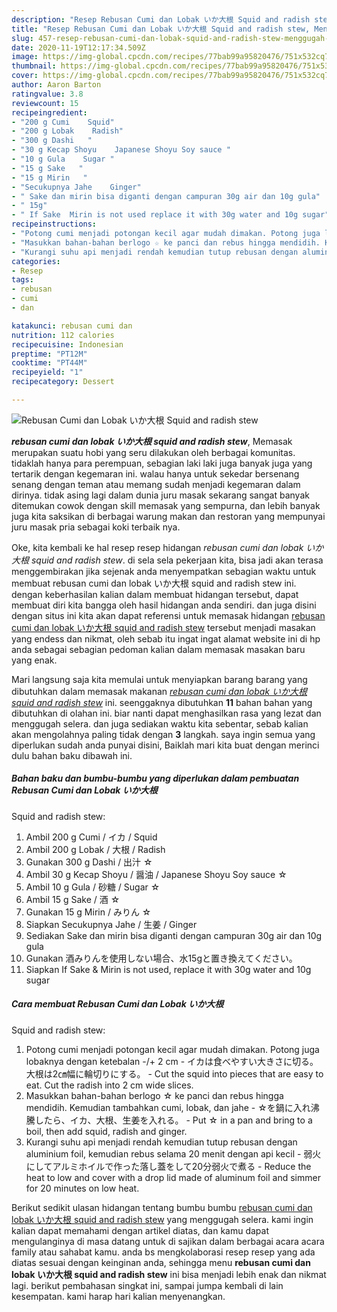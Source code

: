 ```yaml
---
description: "Resep Rebusan Cumi dan Lobak いか大根 Squid and radish stew, Menggugah Selera"
title: "Resep Rebusan Cumi dan Lobak いか大根 Squid and radish stew, Menggugah Selera"
slug: 457-resep-rebusan-cumi-dan-lobak-squid-and-radish-stew-menggugah-selera
date: 2020-11-19T12:17:34.509Z
image: https://img-global.cpcdn.com/recipes/77bab99a95820476/751x532cq70/rebusan-cumi-dan-lobak-いか大根-squid-and-radish-stew-foto-resep-utama.jpg
thumbnail: https://img-global.cpcdn.com/recipes/77bab99a95820476/751x532cq70/rebusan-cumi-dan-lobak-いか大根-squid-and-radish-stew-foto-resep-utama.jpg
cover: https://img-global.cpcdn.com/recipes/77bab99a95820476/751x532cq70/rebusan-cumi-dan-lobak-いか大根-squid-and-radish-stew-foto-resep-utama.jpg
author: Aaron Barton
ratingvalue: 3.8
reviewcount: 15
recipeingredient:
- "200 g Cumi    Squid"
- "200 g Lobak    Radish"
- "300 g Dashi   "
- "30 g Kecap Shoyu    Japanese Shoyu Soy sauce "
- "10 g Gula    Sugar "
- "15 g Sake   "
- "15 g Mirin   "
- "Secukupnya Jahe    Ginger"
- " Sake dan mirin bisa diganti dengan campuran 30g air dan 10g gula"
- " 15g"
- " If Sake  Mirin is not used replace it with 30g water and 10g sugar"
recipeinstructions:
- "Potong cumi menjadi potongan kecil agar mudah dimakan. Potong juga lobaknya dengan ketebalan -/+ 2 cm イカは食べやすい大きさに切る。大根は2㎝幅に輪切りにする。 Cut the squid into pieces that are easy to eat. Cut the radish into 2 cm wide slices."
- "Masukkan bahan-bahan berlogo ☆ ke panci dan rebus hingga mendidih. Kemudian tambahkan cumi, lobak, dan jahe ☆を鍋に入れ沸騰したら、イカ、大根、生姜を入れる。 Put ☆ in a pan and bring to a boil, then add squid, radish and ginger."
- "Kurangi suhu api menjadi rendah kemudian tutup rebusan dengan aluminium foil, kemudian rebus selama 20 menit dengan api kecil 弱火にしてアルミホイルで作った落し蓋をして20分弱火で煮る Reduce the heat to low and cover with a drop lid made of aluminum foil and simmer for 20 minutes on low heat."
categories:
- Resep
tags:
- rebusan
- cumi
- dan

katakunci: rebusan cumi dan 
nutrition: 112 calories
recipecuisine: Indonesian
preptime: "PT12M"
cooktime: "PT44M"
recipeyield: "1"
recipecategory: Dessert

---
```



![Rebusan Cumi dan Lobak いか大根
Squid and radish stew](https://img-global.cpcdn.com/recipes/77bab99a95820476/751x532cq70/rebusan-cumi-dan-lobak-いか大根-squid-and-radish-stew-foto-resep-utama.jpg)

<b><i>rebusan cumi dan lobak いか大根
squid and radish stew</i></b>, Memasak merupakan suatu hobi yang seru dilakukan oleh berbagai komunitas. tidaklah hanya para perempuan, sebagian laki laki juga banyak juga yang tertarik dengan kegemaran ini. walau hanya untuk sekedar bersenang senang dengan teman atau memang sudah menjadi kegemaran dalam dirinya. tidak asing lagi dalam dunia juru masak sekarang sangat banyak ditemukan cowok dengan skill memasak yang sempurna, dan lebih banyak juga kita saksikan di berbagai warung makan dan restoran yang mempunyai juru masak pria sebagai koki terbaik nya.



Oke, kita kembali ke hal resep resep hidangan <i>rebusan cumi dan lobak いか大根
squid and radish stew</i>. di sela sela pekerjaan kita, bisa jadi akan terasa menggembirakan jika sejenak anda menyempatkan sebagian waktu untuk membuat rebusan cumi dan lobak いか大根
squid and radish stew ini. dengan keberhasilan kalian dalam membuat hidangan tersebut, dapat membuat diri kita bangga oleh hasil hidangan anda sendiri. dan juga disini dengan situs ini kita akan dapat referensi untuk memasak hidangan <u>rebusan cumi dan lobak いか大根
squid and radish stew</u> tersebut menjadi masakan yang endess dan nikmat, oleh sebab itu ingat ingat alamat website ini di hp anda sebagai sebagian pedoman kalian dalam memasak masakan baru yang enak.


Mari langsung saja kita memulai untuk menyiapkan barang barang yang dibutuhkan dalam memasak makanan <u><i>rebusan cumi dan lobak いか大根
squid and radish stew</i></u> ini. seenggaknya dibutuhkan <b>11</b> bahan bahan yang dibutuhkan di olahan ini. biar nanti dapat menghasilkan rasa yang lezat dan menggugah selera. dan juga sediakan waktu kita sebentar, sebab kalian akan mengolahnya paling tidak dengan <b>3</b> langkah. saya ingin semua yang diperlukan sudah anda punyai disini, Baiklah mari kita buat dengan merinci dulu bahan baku dibawah ini.

<!--inarticleads1-->

##### Bahan baku dan bumbu-bumbu yang diperlukan dalam pembuatan Rebusan Cumi dan Lobak いか大根
Squid and radish stew:

1. Ambil 200 g Cumi / イカ / Squid
1. Ambil 200 g Lobak / 大根 / Radish
1. Gunakan 300 g Dashi / 出汁 ☆
1. Ambil 30 g Kecap Shoyu / 醤油 / Japanese Shoyu Soy sauce ☆
1. Ambil 10 g Gula / 砂糖 / Sugar ☆
1. Ambil 15 g Sake / 酒 ☆
1. Gunakan 15 g Mirin / みりん ☆
1. Siapkan Secukupnya Jahe / 生姜 / Ginger
1. Sediakan  Sake dan mirin bisa diganti dengan campuran 30g air dan 10g gula
1. Gunakan  酒みりんを使用しない場合、水15gと置き換えてください。
1. Siapkan  If Sake &amp; Mirin is not used, replace it with 30g water and 10g sugar




<!--inarticleads2-->

##### Cara membuat Rebusan Cumi dan Lobak いか大根
Squid and radish stew:

1. Potong cumi menjadi potongan kecil agar mudah dimakan. Potong juga lobaknya dengan ketebalan -/+ 2 cm - イカは食べやすい大きさに切る。大根は2㎝幅に輪切りにする。 - Cut the squid into pieces that are easy to eat. Cut the radish into 2 cm wide slices.
1. Masukkan bahan-bahan berlogo ☆ ke panci dan rebus hingga mendidih. Kemudian tambahkan cumi, lobak, dan jahe - ☆を鍋に入れ沸騰したら、イカ、大根、生姜を入れる。 - Put ☆ in a pan and bring to a boil, then add squid, radish and ginger.
1. Kurangi suhu api menjadi rendah kemudian tutup rebusan dengan aluminium foil, kemudian rebus selama 20 menit dengan api kecil - 弱火にしてアルミホイルで作った落し蓋をして20分弱火で煮る - Reduce the heat to low and cover with a drop lid made of aluminum foil and simmer for 20 minutes on low heat.




Berikut sedikit ulasan hidangan tentang bumbu bumbu <u>rebusan cumi dan lobak いか大根
squid and radish stew</u> yang menggugah selera. kami ingin kalian dapat memahami dengan artikel diatas, dan kamu dapat mengulanginya di masa datang untuk di sajikan dalam berbagai acara acara family atau sahabat kamu. anda bs mengkolaborasi resep resep yang ada diatas sesuai dengan keinginan anda, sehingga menu <b>rebusan cumi dan lobak いか大根
squid and radish stew</b> ini bisa menjadi lebih enak dan nikmat lagi. berikut pembahasan singkat ini, sampai jumpa kembali di lain kesempatan. kami harap hari kalian menyenangkan.
